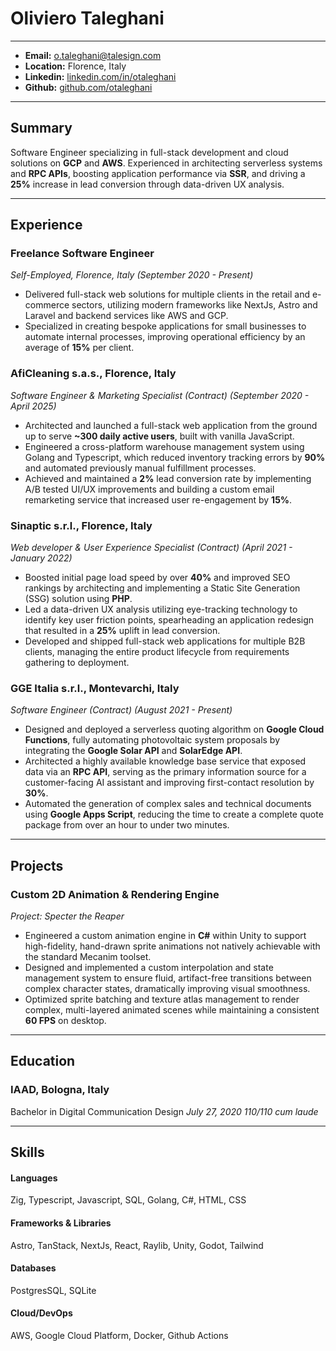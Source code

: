 # Oliviero Taleghani

---

- **Email:** o.taleghani@talesign.com
- **Location:** Florence, Italy
- **Linkedin:** [linkedin.com/in/otaleghani](https://www.linkedin.com/in/otaleghani)
- **Github:** [github.com/otaleghani](https://github.com/otaleghani)

---

## Summary

Software Engineer specializing in full-stack development and cloud solutions on **GCP** and **AWS**. Experienced in architecting serverless systems and **RPC APIs**, boosting application performance via **SSR**, and driving a **25%** increase in lead conversion through data-driven UX analysis.

---

## Experience

### **Freelance Software Engineer**

_Self-Employed, Florence, Italy_
_(September 2020 - Present)_

- Delivered full-stack web solutions for multiple clients in the retail and e-commerce sectors, utilizing modern frameworks like NextJs, Astro and Laravel and backend services like AWS and GCP.
- Specialized in creating bespoke applications for small businesses to automate internal processes, improving operational efficiency by an average of **15%** per client.

### **AfiCleaning s.a.s.**, Florence, Italy

_Software Engineer & Marketing Specialist (Contract)_
_(September 2020 - April 2025)_

- Architected and launched a full-stack web application from the ground up to serve **~300 daily active users**, built with vanilla JavaScript.
- Engineered a cross-platform warehouse management system using Golang and Typescript, which reduced inventory tracking errors by **90%** and automated previously manual fulfillment processes.
- Achieved and maintained a **2%** lead conversion rate by implementing A/B tested UI/UX improvements and building a custom email remarketing service that increased user re-engagement by **15%**.

### **Sinaptic s.r.l.**, Florence, Italy

_Web developer & User Experience Specialist (Contract)_
_(April 2021 - January 2022)_

- Boosted initial page load speed by over **40%** and improved SEO rankings by architecting and implementing a Static Site Generation (SSG) solution using **PHP**.
- Led a data-driven UX analysis utilizing eye-tracking technology to identify key user friction points, spearheading an application redesign that resulted in a **25%** uplift in lead conversion.
- Developed and shipped full-stack web applications for multiple B2B clients, managing the entire product lifecycle from requirements gathering to deployment.

### **GGE Italia s.r.l.**, Montevarchi, Italy

_Software Engineer (Contract)_
_(August 2021 - Present)_

- Designed and deployed a serverless quoting algorithm on **Google Cloud Functions**, fully automating photovoltaic system proposals by integrating the **Google Solar API** and **SolarEdge API**.
- Architected a highly available knowledge base service that exposed data via an **RPC API**, serving as the primary information source for a customer-facing AI assistant and improving first-contact resolution by **30%**.
- Automated the generation of complex sales and technical documents using **Google Apps Script**, reducing the time to create a complete quote package from over an hour to under two minutes.

---

## Projects

### Custom 2D Animation & Rendering Engine

_Project: Specter the Reaper_

- Engineered a custom animation engine in **C#** within Unity to support high-fidelity, hand-drawn sprite animations not natively achievable with the standard Mecanim toolset.
- Designed and implemented a custom interpolation and state management system to ensure fluid, artifact-free transitions between complex character states, dramatically improving visual smoothness.
- Optimized sprite batching and texture atlas management to render complex, multi-layered animated scenes while maintaining a consistent **60 FPS** on desktop.

---

## Education

### IAAD, Bologna, Italy

Bachelor in Digital Communication Design
_July 27, 2020_
_110/110 cum laude_

---

## Skills

#### Languages

Zig, Typescript, Javascript, SQL, Golang, C#, HTML, CSS

#### Frameworks & Libraries

Astro, TanStack, NextJs, React, Raylib, Unity, Godot, Tailwind

#### Databases

PostgresSQL, SQLite

#### Cloud/DevOps

AWS, Google Cloud Platform, Docker, Github Actions
